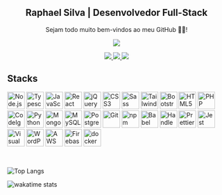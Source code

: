 <p align="center">
 <h2 align="center">Raphael Silva | Desenvolvedor Full-Stack</h2>
<p align="center">Sejam todo muito bem-vindos ao meu GitHub 👋🏼!</p>
</p>
  <p align="center">
		<img src="https://img.shields.io/badge/----v-21-accent">
  </p>

  <p align="center">
    <a target="_blank" href="http://silvaraphael.github.io/">
			<img src="https://img.shields.io/badge/Ver_portfólio-blue?style=for-the-badge&logo=github">
		</a>
    <a target="_blank" href="mailto:raphaeltiago02@gmail.com">
			<img src="https://img.shields.io/badge/Entrar_em_contato-red?style=for-the-badge&logo=gmail&logoColor=f5f5f5">
		</a>
    <a target="_blank" href="https://www.linkedin.com/in/raphael-silva-dev/">
			<img src="https://img.shields.io/badge/Ver_linkedIn-blue?style=for-the-badge&logo=linkedin">
		</a>
  </p>
</p>

## Stacks

<a>
	<img src="https://github.com/get-icon/geticon/raw/master/icons/nodejs-icon.svg" alt="Node.js" width="40px" height="40px">
</a>
<a>
	<img src="https://github.com/get-icon/geticon/raw/master/icons/typescript-icon.svg" alt="Typescript" width="40px" height="40px">
</a>
<a>
	<img src="https://github.com/get-icon/geticon/raw/master/icons/javascript.svg" alt="JavaScript" width="40px" height="40px">
</a>
<a>
	<img src="https://github.com/get-icon/geticon/raw/master/icons/react.svg" alt="React" width="40px" height="40px">
</a>
<a>
	<img src="https://github.com/get-icon/geticon/raw/master/icons/jquery-icon.svg" alt="jQuery" width="40px" height="40px">
</a>
<a>
	<img src="https://github.com/get-icon/geticon/raw/master/icons/css-3.svg" alt="CSS3" width="40px" height="40px">
</a>
<a>
	<img src="https://github.com/get-icon/geticon/raw/master/icons/sass.svg" alt="Sass" width="40px" height="40px">
</a>
<a>
	<img src="https://github.com/get-icon/geticon/raw/master/icons/tailwindcss-icon.svg" alt="Tailwind CSS" width="40px" height="40px">
</a>
<a>
	<img src="https://github.com/get-icon/geticon/raw/master/icons/bootstrap.svg" alt="Bootstrap" width="40px" height="40px">
</a>
<a>
	<img src="https://github.com/get-icon/geticon/raw/master/icons/html-5.svg" alt="HTML5" width="40px" height="40px">
</a>
<a>
	<img src="https://github.com/get-icon/geticon/raw/master/icons/php.svg" alt="PHP" width="40px" height="40px">
</a>
<a>
	<img src="https://github.com/get-icon/geticon/raw/master/icons/codeigniter.svg" alt="CodeIgniter" width="40px" height="40px">
</a>
<a>
	<img src="https://github.com/get-icon/geticon/raw/master/icons/python.svg" alt="Python" width="40px" height="40px">
</a>
<a>
	<img src="https://github.com/get-icon/geticon/raw/master/icons/mongodb-icon.svg" alt="MongoDB" width="40px" height="40px">
</a>
<a>
	<img src="https://github.com/get-icon/geticon/raw/master/icons/mysql.svg" alt="MySQL" width="40px" height="40px">
</a>
<a>
	<img src="https://github.com/get-icon/geticon/raw/master/icons/postgresql.svg" alt="PostgreSQL" width="40px" height="40px">
</a>
<a>
	<img src="https://github.com/get-icon/geticon/raw/master/icons/git-icon.svg" alt="Git" width="40px" height="40px">
</a>
<a>
	<img src="https://github.com/get-icon/geticon/raw/master/icons/npm.svg" alt="npm" width="40px" height="40px">
</a>
<a>
	<img src="https://github.com/get-icon/geticon/raw/master/icons/babel.svg" alt="Babel" width="40px" height="40px">
</a>
<a>
	<img src="https://github.com/get-icon/geticon/raw/master/icons/handlebars.svg" alt="Handlebars" width="40px" height="40px">
</a>
<a>
	<img src="https://github.com/get-icon/geticon/raw/master/icons/prettier.svg" alt="Prettier" width="40px" height="40px">
</a>
<a>
	<img src="https://github.com/get-icon/geticon/raw/master/icons/jest.svg" alt="Jest" width="40px" height="40px">
</a>
<a>
	<img src="https://github.com/get-icon/geticon/raw/master/icons/visual-studio-code.svg" alt="Visual Studio Code" width="40px" height="40px">
</a>
<a>
	<img src="https://github.com/get-icon/geticon/raw/master/icons/wordpress-icon.svg" alt="WordPress" width="40px" height="40px">
</a>
<a>
	<img src="https://github.com/get-icon/geticon/raw/master/icons/aws.svg" alt="AWS" width="40px" height="40px">
</a>
<a>
	<img src="https://github.com/get-icon/geticon/raw/master/icons/firebase.svg" alt="Firebase" width="40px" height="40px">
</a>
<a>
	<img src="https://github.com/get-icon/geticon/raw/master/icons/docker-icon.svg" alt="docker" width="40px" height="40px">
</a>

&nbsp;

![Top Langs](https://github-readme-stats.vercel.app/api/top-langs/?username=silvaRaphael&layout=compact&theme=dark)

![wakatime stats](https://github-readme-stats.vercel.app/api/wakatime?username=silvaRaphael&layout=compact&theme=dark)
